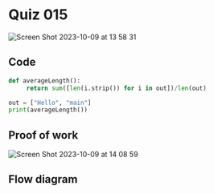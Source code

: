 # Quiz 015
<img width="max" alt="Screen Shot 2023-10-09 at 13 58 31" src="https://github.com/hasmhib/unit1-2024/assets/142870448/b167c715-6368-4b11-a82a-e6469bcde1cc">

## Code 
```.py
def averageLength():
     return sum([len(i.strip()) for i in out])/len(out)

out = ["Hello", "main"]
print(averageLength())
```

## Proof of work
<img width="max" alt="Screen Shot 2023-10-09 at 14 08 59" src="https://github.com/hasmhib/unit1-2024/assets/142870448/38745976-aa67-458e-919d-3d9146c5f10d">

## Flow diagram


